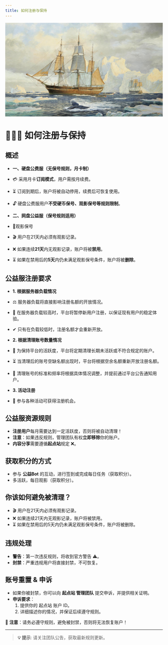 ```yaml
---
title: 如何注册与保持
---
```

<div style="width: 100%; height: 300px; overflow: hidden; margin-bottom: 20px;">
    <img src="../images/3.jpg" alt="头部图片" style="width: 100%; height: auto; object-fit: cover;">
</div>

# 🧑‍🤝‍🧑 如何注册与保持

## 概述

- **一、硬盘公费服（无保号规则，月卡制）**

- 💳 采用月卡**订阅模式**，用户需按月续费。
- ⏳ 订阅到期后，账户将被自动停用，续费后可恢复使用。
- 🔓 硬盘公费服用户**不受硬币保号、观影保号等规则限制**。

- **二、网盘公益服（保号规则适用）**

- 🚨观影保号
- 🎬 用户在21天内必须有观影记录。
- ❌ 如果连续**21天**内无观影记录，账户将被**禁用**。
- ⏳ 如果在禁用后的**5天**内仍未满足观影保号条件，账户将被**删除**。

## 公益服注册要求

- **1. 根据服务器负载情况** 
- ⚖ 服务器负载将直接影响注册名额的开放情况。
- 🛑 在服务器负载较高时，平台将暂停新用户注册，以保证现有用户的稳定体验。
- ✔ 只有在负载较低时，注册名额才会重新开放。

- **2. 根据清理账号数量情况**
- 🧹 为保持平台的活跃度，平台将定期清理长期未活跃或不符合规定的账户。
- ⏳ 当清理后的账号空缺名额出现时，平台将根据空余名额重新开放注册名额。
- 📣 清理账号的标准和频率将根据具体情况调整，并提前通过平台公告通知用户。

- **3. 活动注册**
- 🎁 参与各种活动可获得注册机会。


## 公益服资源规则
- **注册用户**每月需要达到一定活跃度，否则将被自动清理！
- **注意**：如果违反规则，管理团队有权**立即移除**你的账户。
- **内容分享**需要遵循**起点站**规定 ❌。

## 获取积分的方式
- 参与 **公益Bot** 的互动，进行签到或完成每日任务（获取积分）。
- 多活跃，每日观影（获取积分）。

## 你该如何避免被清理？
- 🎬 用户在21天内必须有观影记录。
- ❌ 如果连续21天内无观影记录，账户将被禁用。
- ⏳ 如果在禁用后的5天内仍未满足观影保号条件，账户将被删除。

## 违规处理
- **警告**：第一次违反规则，将收到官方警告 ⚠️。
- **封禁**：严重违规用户将直接封禁，不可恢复。

## 账号重置 & 申诉
- 如果你被封禁，你可以向 **起点站 管理团队** 提交申诉，并提供相关证明。
- **申诉要求**：
  1. 提供你的 起点站 账户 ID。
  2. 详细描述你的情况，并保证后续遵守规则。

🚨 **注意**：请务必遵守规则，避免被封禁，否则将无法恢复账户！

---
> **💡 提示**: 请关注团队公告，获取最新规则更新。
